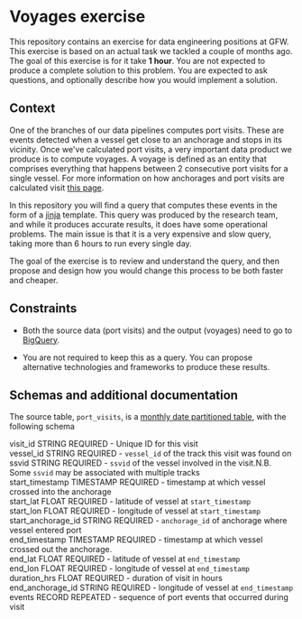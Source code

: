 # Voyages exercise

This repository contains an exercise for data engineering positions at GFW.
This exercise is based on an actual task we tackled a couple of months ago. The
goal of this exercise is for it take **1 hour**. You are not expected to produce a
complete solution to this problem. You are expected to ask questions, and
optionally describe how you would implement a solution.

## Context

One of the branches of our data pipelines computes port visits. These are
events detected when a vessel get close to an anchorage and stops in its
vicinity. Once we've calculated port visits, a very important data product we
produce is to compute voyages. A voyage is defined as an entity that comprises
everything that happens between 2 consecutive port visits for a single vessel.
For more information on how anchorages and port visits are calculated visit [this page](https://globalfishingwatch.org/datasets-and-code-anchorages/).

In this repository you will find a query that computes these events in the form
of a [jinja](https://jinja.palletsprojects.com/en/3.1.x/) template. This query
was produced by the research team, and while it produces accurate results, it
does have some operational problems. The main issue is that it is a very
expensive and slow query, taking more than 6 hours to run every single day.

The goal of the exercise is to review and understand the query, and then
propose and design how you would change this process to be both faster and
cheaper.

## Constraints

* Both the source data (port visits) and the output (voyages) need to go to
  [BigQuery](https://cloud.google.com/bigquery?hl=en).

* You are not required to keep this as a query. You can propose alternative
  technologies and frameworks to produce these results.

## Schemas and additional documentation

The source table, `port_visits`, is a [monthly date partitioned table](https://cloud.google.com/bigquery/docs/partitioned-tables), with the following schema

visit_id STRING  REQUIRED  - Unique ID for this visit  
vessel_id STRING  REQUIRED  - `vessel_id` of the track this visit was found on  
ssvid STRING  REQUIRED  - `ssvid` of the vessel involved in the visit.N.B. Some `ssvid` may be associated with multiple tracks  
start_timestamp TIMESTAMP  REQUIRED  - timestamp at which vessel crossed into the anchorage  
start_lat FLOAT  REQUIRED  - latitude of vessel at `start_timestamp`  
start_lon FLOAT  REQUIRED  - longitude of vessel at `start_timestamp`  
start_anchorage_id STRING  REQUIRED  - `anchorage_id` of anchorage where vessel entered port  
end_timestamp TIMESTAMP  REQUIRED  - timestamp at which vessel crossed out the anchorage.  
end_lat FLOAT  REQUIRED  - latitude of vessel at `end_timestamp`  
end_lon FLOAT  REQUIRED  - longitude of vessel at `end_timestamp`  
duration_hrs FLOAT  REQUIRED  - duration of visit in hours  
end_anchorage_id STRING  REQUIRED  - longitude of vessel at `end_timestamp`  
events RECORD  REPEATED  - sequence of port events that occurred during visit 
